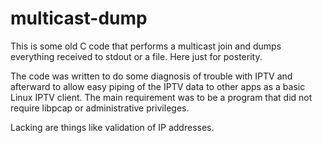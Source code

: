 multicast-dump
==============

This is some old C code that performs a multicast join and dumps everything received to stdout or a file. Here just for posterity.

The code was written to do some diagnosis of trouble with IPTV and afterward to allow easy piping of the IPTV data to other apps as a basic Linux IPTV client. The main requirement was to be a program that did not require libpcap or administrative privileges.

Lacking are things like validation of IP addresses.
